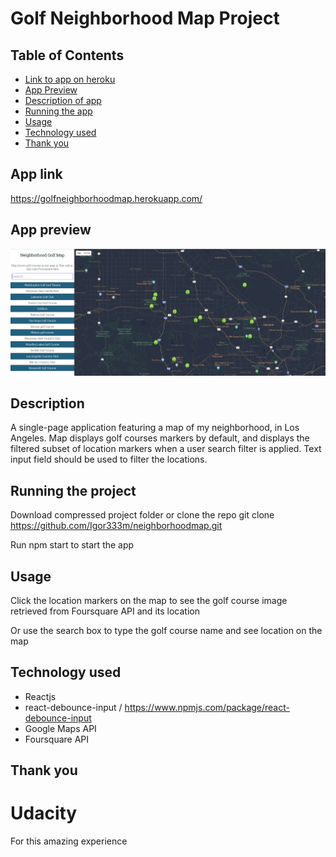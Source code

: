 # Golf Neighborhood Map Project

## Table of Contents

* [Link to app on heroku](#app-link)
* [App Preview](#app-preview)
* [Description of app](#description)
* [Running the app](#running-the-project)
* [Usage](#usage)
* [Technology used](#technology-used)
* [Thank you](#thank-you)

## App link

https://golfneighborhoodmap.herokuapp.com/

## App preview

![Golf Neighborhood Map Preview](src/img/golfapp.png)


## Description

A single-page application featuring a map of my neighborhood, in Los Angeles. Map displays golf courses markers by default, and displays the filtered subset of location markers when a user search filter is applied. Text input field should be used to filter the locations.

## Running the project

Download compressed project folder or clone the repo git clone https://github.com/Igor333m/neighborhoodmap.git

Run npm start to start the app

## Usage

Click the location markers on the map to see the golf course image retrieved from Foursquare API and its location

Or use the search box to type the golf course name and see location on the map

## Technology used

* Reactjs
* react-debounce-input / https://www.npmjs.com/package/react-debounce-input
* Google Maps API
* Foursquare API

## Thank you

# Udacity 

For this amazing experience